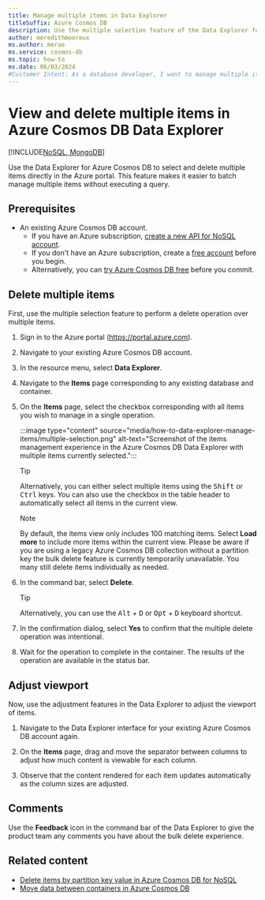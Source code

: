 ```yaml
---
title: Manage multiple items in Data Explorer
titleSuffix: Azure Cosmos DB
description: Use the multiple selection feature of the Data Explorer for Azure Cosmos DB to batch delete items directly in the Azure portal.
author: meredithmooreux
ms.author: merae
ms.service: cosmos-db
ms.topic: how-to
ms.date: 06/03/2024
#Customer Intent: As a database developer, I want to manage multiple items using the Data Explorer, so that I can delete items in bulk.
---
```


# View and delete multiple items in Azure Cosmos DB Data Explorer

[!INCLUDE[NoSQL, MongoDB](includes/appliesto-nosql-mongodb.md)]

Use the Data Explorer for Azure Cosmos DB to select and delete multiple items directly in the Azure portal. This feature makes it easier to batch manage multiple items without executing a query.

## Prerequisites

- An existing Azure Cosmos DB account.
  - If you have an Azure subscription, [create a new API for NoSQL account](nosql/how-to-create-account.md?tabs=azure-portal).
  - If you don't have an Azure subscription, create a [free account](https://azure.microsoft.com/free/?WT.mc_id=A261C142F) before you begin.
  - Alternatively, you can [try Azure Cosmos DB free](try-free.md) before you commit.

## Delete multiple items

First, use the multiple selection feature to perform a delete operation over multiple items.

1. Sign in to the Azure portal (<https://portal.azure.com>).

1. Navigate to your existing Azure Cosmos DB account.

1. In the resource menu, select **Data Explorer**.

1. Navigate to the **Items** page corresponding to any existing database and container.

1. On the **Items** page, select the checkbox corresponding with all items you wish to manage in a single operation.

    :::image type="content" source="media/how-to-data-explorer-manage-items/multiple-selection.png" alt-text="Screenshot of the items management experience in the Azure Cosmos DB Data Explorer with multiple items currently selected.":::

    > [!TIP]
    > Alternatively, you can either select multiple items using the <kbd>Shift</kbd> or <kbd>Ctrl</kbd> keys. You can also use the checkbox in the table header to automatically select all items in the current view.

    > [!NOTE]
    > By default, the items view only includes 100 matching items. Select **Load more** to include more items within the current view. Please be aware if you are using a legacy Azure Cosmos DB collection without a partition key the bulk delete feature is currently temporarily unavailable.  You many still delete items individually as needed.

1. In the command bar, select **Delete**.

    > [!TIP]
    > Alternatively, you can use the <kbd>Alt</kbd> + <kbd>D</kbd> or <kbd>Opt</kbd> + <kbd>D</kbd> keyboard shortcut.

1. In the confirmation dialog, select **Yes** to confirm that the multiple delete operation was intentional.

1. Wait for the operation to complete in the container. The results of the operation are available in the status bar.

## Adjust viewport

Now, use the adjustment features in the Data Explorer to adjust the viewport of items.

1. Navigate to the Data Explorer interface for your existing Azure Cosmos DB account again.

1. On the **Items** page, drag and move the separator between columns to adjust how much content is viewable for each column.

1. Observe that the content rendered for each item updates automatically as the column sizes are adjusted.

## Comments

Use the **Feedback** icon in the command bar of the Data Explorer to give the product team any comments you have about the bulk delete experience.

## Related content

- [Delete items by partition key value in Azure Cosmos DB for NoSQL](nosql/how-to-delete-by-partition-key.md)
- [Move data between containers in Azure Cosmos DB](container-copy.md)
